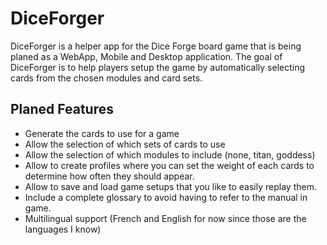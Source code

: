 # DiceForger

DiceForger is a helper app for the Dice Forge board game that is being planed as a WebApp, Mobile and Desktop application. The goal of DiceForger is to help players setup the game by automatically selecting cards from the chosen modules and card sets.

## Planed Features

 - Generate the cards to use for a game
 - Allow the selection of which sets of cards to use
 - Allow the selection of which modules to include (none, titan, goddess)
 - Allow to create profiles where you can set the weight of each cards to determine how often they should appear.
 - Allow to save and load game setups that you like to easily replay them.
 - Include a complete glossary to avoid having to refer to the manual in game.
 - Multilingual support (French and English for now since those are the languages I know)